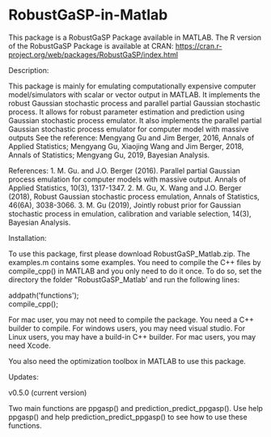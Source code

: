 # RobustGaSP-in-Matlab

 This package is a RobustGaSP Package available in MATLAB. The R version of the RobustGaSP Package is available at CRAN: https://cran.r-project.org/web/packages/RobustGaSP/index.html

Description:

This package is mainly for emulating computationally expensive computer model/simulators with scalar or vector output in MATLAB. It implements the robust Gaussian stochastic process and parallel partial Gaussian stochastic process. It allows for robust parameter estimation and prediction using Gaussian stochastic process emulator. It also implements the parallel partial Gaussian stochastic process emulator for computer model with massive outputs See the reference: Mengyang Gu and Jim Berger, 2016, Annals of Applied Statistics; Mengyang Gu, Xiaojing Wang and Jim Berger, 2018, Annals of Statistics; Mengyang Gu, 2019, Bayesian Analysis.

References:
    1. M. Gu. and J.O. Berger (2016). Parallel partial Gaussian process emulation for computer models with massive output. Annals of Applied Statistics, 10(3), 1317-1347.
    2. M. Gu, X. Wang and J.O. Berger (2018), Robust Gaussian stochastic process emulation, Annals of Statistics, 46(6A), 3038-3066.
    3. M. Gu (2019), Jointly robust prior for Gaussian stochastic process in emulation, calibration and variable selection, 14(3), Bayesian Analysis. 

Installation:

To use this package, first please download RobustGaSP_Matlab.zip. The examples.m contains some examples. You need to compile the C++ files by compile_cpp() in MATLAB and you only need to do it once. To do so, set the directory the folder "RobustGaSP_Matlab' and run the following lines: 

addpath('functions');                             
compile_cpp();

For mac user, you may not need to compile the package. You need a C++ builder to compile. For windows users, you may need visual studio. For Linux users, you may have a build-in C++ builder. For mac users, you may need Xcode. 

You also need the optimization toolbox in MATLAB to use this package. 


Updates:

v0.5.0 (current version)

Two main functions are ppgasp() and prediction_predict_ppgasp(). Use help ppgasp() and help prediction_predict_ppgasp() to see how to use these functions. 
